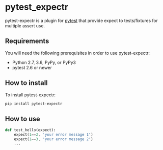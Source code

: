 # pytest_expectr

pytest-expectr is a plugin for [pytest](https://docs.pytest.org/en/latest/) that provide expect to tests/fixtures for multiple assert use.

## Requirements

You will need the following prerequisites in order to use pytest-expectr:

- Python 2.7, 3.6, PyPy, or PyPy3
- pytest 2.6 or newer

## How to install

To install pytest-expectr:

```bash
pip install pytest-expectr
```

## How to use

```python
def test_hello(expect):
    expect(1==2, 'your error message 1')
    expect(1==3, 'your error message 2')
    ...
```
